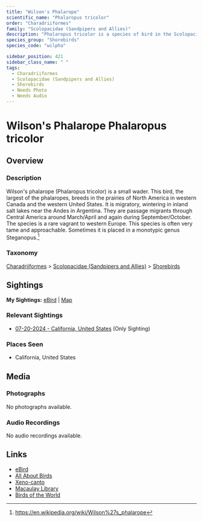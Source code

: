 ```yaml
---
title: "Wilson's Phalarope"
scientific_name: "Phalaropus tricolor"
order: "Charadriiformes"
family: "Scolopacidae (Sandpipers and Allies)"
description: "Phalaropus tricolor is a species of bird in the Scolopacidae (Sandpipers and Allies) family. It has been observed 1 times."
species_group: "Shorebirds"
species_code: "wilpha"

sidebar_position: 421
sidebar_class_name: " "
tags: 
  - Charadriiformes
  - Scolopacidae (Sandpipers and Allies)
  - Shorebirds
  - Needs Photo
  - Needs Audio
---
```


# Wilson's Phalarope <span className='sci_name'>Phalaropus tricolor</span>

## Overview

### Description
Wilson's phalarope (Phalaropus tricolor) is a small wader. This bird, the largest of the phalaropes, breeds in the prairies of North America in western Canada and the western United States. It is migratory, wintering in inland salt lakes near the Andes in Argentina. They are passage migrants through Central America around March/April and again during September/October. The species is a rare vagrant to western Europe.
This species is often very tame and approachable. Sometimes it is placed in a monotypic genus Steganopus.[^1]

[^1]: https://en.wikipedia.org/wiki/Wilson%27s_phalarope

### Taxonomy
[Charadriiformes](/tags/charadriiformes) > [Scolopacidae (Sandpipers and Allies)](/tags/scolopacidae-sandpipers-and-allies) > [Shorebirds](/tags/shorebirds)


## Sightings

**My Sightings:** [eBird](https://ebird.org/lifelist?r=world&time=life&spp=wilpha) | [Map](/map?species_code=wilpha)

### Relevant Sightings

* [07-20-2024 - California, United States](https://ebird.org/checklist/S190446672) (Only Sighting)

### Places Seen

* California, United States



## Media
### Photographs
No photographs available.

### Audio Recordings
No audio recordings available.

## Links
* [eBird](https://ebird.org/species/wilpha) 
* [All About Birds](https://www.allaboutbirds.org/guide/wilpha) 
* [Xeno-canto](https://www.xeno-canto.org/species/phalaropus-tricolor) 
* [Macaulay Library](https://search.macaulaylibrary.org/catalog?taxonCode=wilpha&sort=rating_rank_desc)
* [Birds of the World](https://birdsoftheworld.org/bow/species/wilpha)
